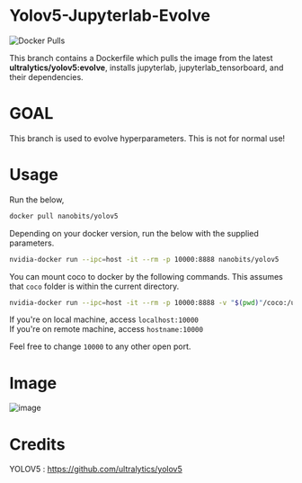 # Yolov5-Jupyterlab-Evolve

<img alt="Docker Pulls" src="https://img.shields.io/docker/pulls/nanobits/yolov5">

This branch contains a Dockerfile which pulls the image from the latest **ultralytics/yolov5:evolve**, installs jupyterlab, jupyterlab_tensorboard, and their dependencies.

# GOAL 

This branch is used to evolve hyperparameters. This is not for normal use!

# Usage

Run the below,

```bash
docker pull nanobits/yolov5
```

Depending on your docker version, run the below with the supplied parameters.
```bash
nvidia-docker run --ipc=host -it --rm -p 10000:8888 nanobits/yolov5
```

You can mount coco to docker by the following commands. This assumes that `coco` folder is within the current directory.
```bash
nvidia-docker run --ipc=host -it --rm -p 10000:8888 -v "$(pwd)"/coco:/usr/src/coco nanobits/yolov5
```

If you're on local machine, access `localhost:10000`  
If you're on remote machine, access `hostname:10000`

Feel free to change `10000` to any other open port. 

# Image 

![image](https://user-images.githubusercontent.com/9899957/92307103-26ae4000-efbe-11ea-8ac0-6e55d3aabfbb.png)

# Credits

YOLOV5 : https://github.com/ultralytics/yolov5
